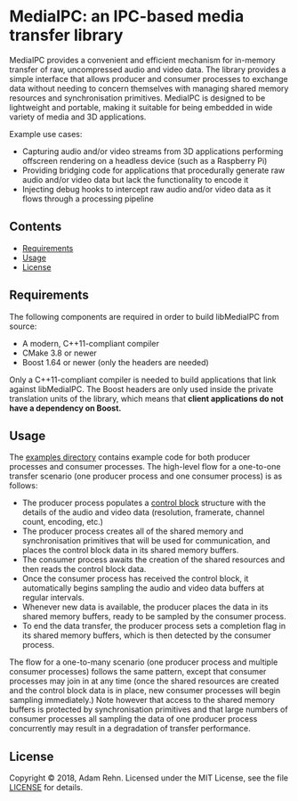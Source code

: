 # MediaIPC: an IPC-based media transfer library

MediaIPC provides a convenient and efficient mechanism for in-memory transfer of raw, uncompressed audio and video data. The library provides a simple interface that allows producer and consumer processes to exchange data without needing to concern themselves with managing shared memory resources and synchronisation primitives. MediaIPC is designed to be lightweight and portable, making it suitable for being embedded in wide variety of media and 3D applications.

Example use cases:

- Capturing audio and/or video streams from 3D applications performing offscreen rendering on a headless device (such as a Raspberry Pi)
- Providing bridging code for applications that procedurally generate raw audio and/or video data but lack the functionality to encode it
- Injecting debug hooks to intercept raw audio and/or video data as it flows through a processing pipeline


## Contents

- [Requirements](#requirements)
- [Usage](#usage)
- [License](#license)


## Requirements

The following components are required in order to build libMediaIPC from source:

- A modern, C++11-compliant compiler
- CMake 3.8 or newer
- Boost 1.64 or newer (only the headers are needed)

Only a C++11-compliant compiler is needed to build applications that link against libMediaIPC. The Boost headers are only used inside the private translation units of the library, which means that **client applications do not have a dependency on Boost.**


## Usage

The [examples directory](./examples) contains example code for both producer processes and consumer processes. The high-level flow for a one-to-one transfer scenario (one producer process and one consumer process) is as follows:

- The producer process populates a [control block](./source/public/ControlBlock.h) structure with the details of the audio and video data (resolution, framerate, channel count, encoding, etc.)
- The producer process creates all of the shared memory and synchronisation primitives that will be used for communication, and places the control block data in its shared memory buffers.
- The consumer process awaits the creation of the shared resources and then reads the control block data.
- Once the consumer process has received the control block, it automatically begins sampling the audio and video data buffers at regular intervals.
- Whenever new data is available, the producer places the data in its shared memory buffers, ready to be sampled by the consumer process.
- To end the data transfer, the producer process sets a completion flag in its shared memory buffers, which is then detected by the consumer process.

The flow for a one-to-many scenario (one producer process and multiple consumer processes) follows the same pattern, except that consumer processes may join in at any time (once the shared resources are created and the control block data is in place, new consumer processes will begin sampling immediately.) Note however that access to the shared memory buffers is protected by synchronisation primitives and that large numbers of consumer processes all sampling the data of one producer process concurrently may result in a degradation of transfer performance.


## License

Copyright &copy; 2018, Adam Rehn. Licensed under the MIT License, see the file [LICENSE](./LICENSE) for details.
